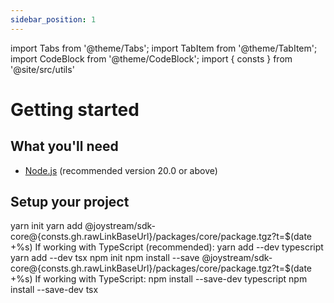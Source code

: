 ```yaml
---
sidebar_position: 1
---
```


import Tabs from '@theme/Tabs';
import TabItem from '@theme/TabItem';
import CodeBlock from '@theme/CodeBlock';
import { consts } from '@site/src/utils'

# Getting started

## What you'll need

- [Node.js](https://nodejs.org/en/download/) (recommended version 20.0 or above)

## Setup your project

<Tabs>
  <TabItem value="yarn" label="yarn" default>
  <CodeBlock language="bash">
    yarn init
    yarn add @joystream/sdk-core@{consts.gh.rawLinkBaseUrl}/packages/core/package.tgz?t=$(date +%s)
  </CodeBlock>
  If working with TypeScript (recommended):
  <CodeBlock language="bash"> 
    yarn add --dev typescript
    yarn add --dev tsx
  </CodeBlock>
  </TabItem>
  <TabItem value="npm" label="npm">
  <CodeBlock language="bash">
    npm init
    npm install --save @joystream/sdk-core@{consts.gh.rawLinkBaseUrl}/packages/core/package.tgz?t=$(date +%s)
  </CodeBlock>
  If working with TypeScript:
  <CodeBlock language="bash"> 
    npm install --save-dev typescript
    npm install --save-dev tsx
  </CodeBlock>
  </TabItem>
</Tabs>
